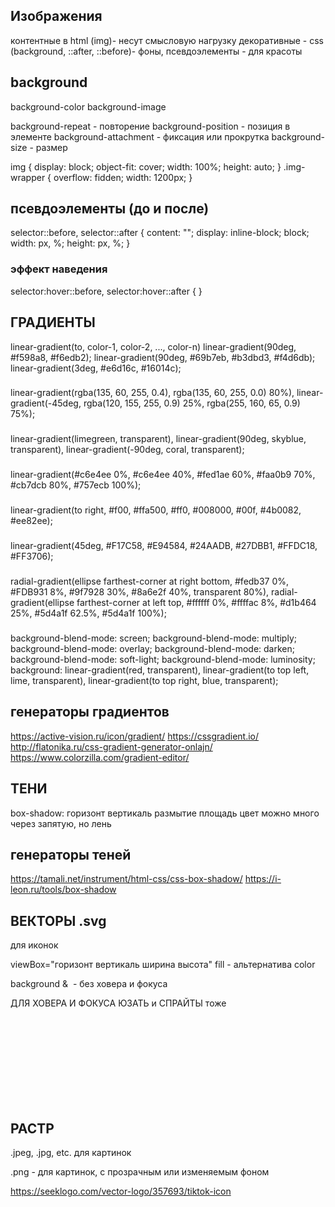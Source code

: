 ## Изображения
контентные в html (img)- несут смысловую нагрузку
декоративные - css (background, ::after, ::before)- фоны, псевдоэлементы - для красоты

## background
background-color
background-image

background-repeat - повторение
background-position - позиция в элементе
background-attachment - фиксация или прокрутка
background-size - размер

img {
    display: block;
    object-fit: cover;
    width: 100%;
    height: auto;
}
.img-wrapper {
    overflow: fidden;
    width: 1200px;
}

## псевдоэлементы (до и после)
selector::before,
selector::after {
    content: "";
    display: inline-block; block;
    width: px, %;
    height: px, %;
}
### эффект наведения 
selector:hover::before,
selector:hover::after {
    <!-- properties -->
}

## ГРАДИЕНТЫ
linear-gradient(to, color-1, color-2, ..., color-n)
linear-gradient(90deg, #f598a8, #f6edb2);
linear-gradient(90deg, #69b7eb, #b3dbd3, #f4d6db);
linear-gradient(3deg, #e6d16c, #16014c);
###
linear-gradient(rgba(135, 60, 255, 0.4), rgba(135, 60, 255, 0.0) 80%),
		linear-gradient(-45deg, rgba(120, 155, 255, 0.9) 25%, rgba(255, 160, 65, 0.9) 75%);
###
linear-gradient(limegreen, transparent),
		linear-gradient(90deg, skyblue, transparent),
		linear-gradient(-90deg, coral, transparent);
###
linear-gradient(#c6e4ee 0%, #c6e4ee 40%, #fed1ae 60%, #faa0b9 70%, #cb7dcb 80%, #757ecb 100%);
###
linear-gradient(to right, #f00, #ffa500, #ff0, #008000, #00f, #4b0082, #ee82ee);
###
linear-gradient(45deg, #F17C58, #E94584, #24AADB, #27DBB1, #FFDC18, #FF3706);

###
radial-gradient(ellipse farthest-corner at right bottom, #fedb37 0%, #FDB931 8%, #9f7928 30%, #8a6e2f 40%, transparent 80%),
		radial-gradient(ellipse farthest-corner at left top, #ffffff 0%, #ffffac 8%, #d1b464 25%, #5d4a1f 62.5%, #5d4a1f 100%);
###
background-blend-mode: screen;
	background-blend-mode: multiply;
	background-blend-mode: overlay;
	background-blend-mode: darken;
	background-blend-mode: soft-light;
	background-blend-mode: luminosity;	
	background:
		linear-gradient(red, transparent),
		linear-gradient(to top left, lime, transparent),
		linear-gradient(to top right, blue, transparent);
## генераторы градиентов
https://active-vision.ru/icon/gradient/
https://cssgradient.io/
http://flatonika.ru/css-gradient-generator-onlajn/
https://www.colorzilla.com/gradient-editor/

## ТЕНИ 
box-shadow: горизонт вертикаль размытие площадь цвет
можно много через запятую, но лень

## генераторы теней
https://tamali.net/instrument/html-css/css-box-shadow/
https://i-leon.ru/tools/box-shadow

## ВЕКТОРЫ .svg
для иконок

viewBox="горизонт вертикаль ширина высота"
fill - альтернатива color

background & <img> - без ховера и фокуса

ДЛЯ ХОВЕРА И ФОКУСА ЮЗАТЬ и СПРАЙТЫ тоже
<svg>
<use href="./images/icons/sprite.svg#ID"></use>
</svg>


## РАСТР 
.jpeg, .jpg, etc.
для картинок

.png - для картинок, с прозрачным или изменяемым фоном

https://seeklogo.com/vector-logo/357693/tiktok-icon

